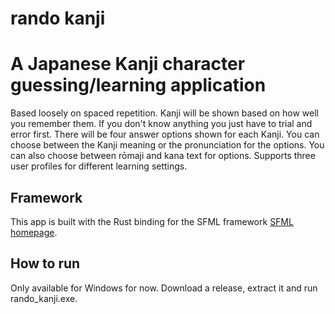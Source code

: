 # rando kanji
# A Japanese Kanji character guessing/learning application

Based loosely on spaced repetition. Kanji will be shown based on how well you remember them. If you don't know anything you just have to trial and error first. There will be four answer options shown for each Kanji. You can choose between the Kanji meaning or the pronunciation for the options. You can also choose between rōmaji and kana text for options. Supports three user profiles for different learning settings.

## Framework
This app is built with the Rust binding for the SFML framework [SFML homepage](https://www.sfml-dev.org/).

## How to run
Only available for Windows for now. Download a release, extract it and run rando_kanji.exe.

